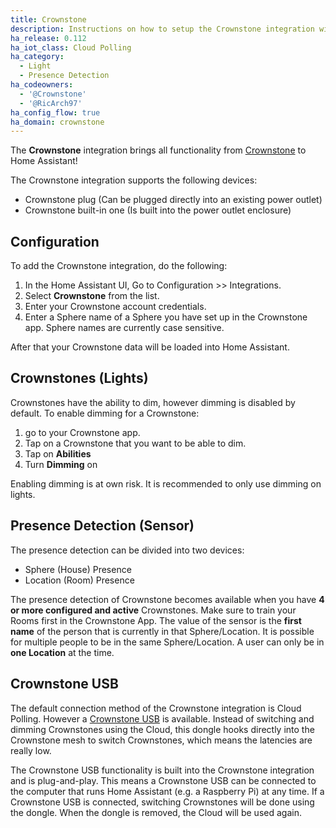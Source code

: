 ```yaml
---
title: Crownstone
description: Instructions on how to setup the Crownstone integration within Home Assistant.
ha_release: 0.112
ha_iot_class: Cloud Polling
ha_category:
  - Light
  - Presence Detection
ha_codeowners:
  - '@Crownstone'
  - '@RicArch97'
ha_config_flow: true
ha_domain: crownstone
---
```


The **Crownstone** integration brings all functionality from [Crownstone](https://crownstone.rocks/) to Home Assistant!

The Crownstone integration supports the following devices:

- Crownstone plug (Can be plugged directly into an existing power outlet)
- Crownstone built-in one (Is built into the power outlet enclosure)

## Configuration

To add the Crownstone integration, do the following:

1. In the Home Assistant UI, Go to Configuration >> Integrations.
2. Select **Crownstone** from the list.
3. Enter your Crownstone account credentials.
4. Enter a Sphere name of a Sphere you have set up in the Crownstone app. Sphere names are currently case sensitive.

After that your Crownstone data will be loaded into Home Assistant.

## Crownstones (Lights)

Crownstones have the ability to dim, however dimming is disabled by default. To enable dimming for a Crownstone:

1. go to your Crownstone app.
2. Tap on a Crownstone that you want to be able to dim.
3. Tap on **Abilities**
4. Turn **Dimming** on

Enabling dimming is at own risk. It is recommended to only use dimming on lights.

## Presence Detection (Sensor)

The presence detection can be divided into two devices:

- Sphere (House) Presence
- Location (Room) Presence

The presence detection of Crownstone becomes available when you have **4 or more configured and active** Crownstones. Make sure to train your Rooms first in the Crownstone App. The value of the sensor is the **first name** of the person that is currently in that Sphere/Location. It is possible for multiple people to be in the same Sphere/Location. A user can only be in **one Location** at the time.

## Crownstone USB

The default connection method of the Crownstone integration is Cloud Polling. However a [Crownstone USB](https://shop.crownstone.rocks/products/crownstone-usb-dongle) is available. Instead of switching and dimming Crownstones using the Cloud, this dongle hooks directly into the Crownstone mesh to switch Crownstones, which means the latencies are really low.

The Crownstone USB functionality is built into the Crownstone integration and is plug-and-play. This means a Crownstone USB can be connected to the computer that runs Home Assistant (e.g. a Raspberry Pi) at any time. If a Crownstone USB is connected, switching Crownstones will be done using the dongle. When the dongle is removed, the Cloud will be used again.
